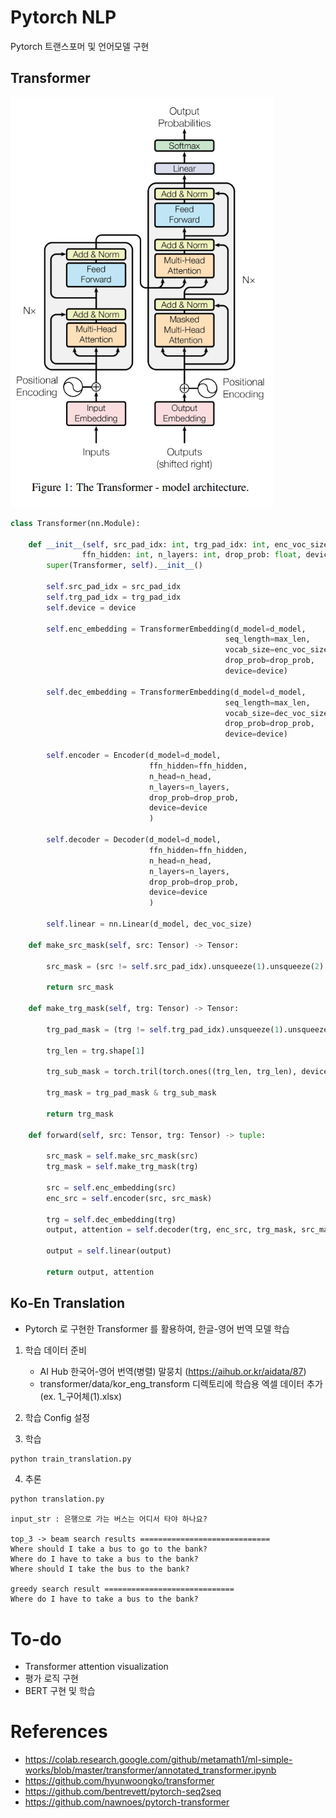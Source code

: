 # Pytorch NLP
Pytorch 트랜스포머 및 언어모델 구현

## Transformer
![](./image/transformer.png)

```python
class Transformer(nn.Module):

    def __init__(self, src_pad_idx: int, trg_pad_idx: int, enc_voc_size: int, dec_voc_size: int, d_model: int, n_head: int, max_len: int,
                ffn_hidden: int, n_layers: int, drop_prob: float, device: str) -> None:
        super(Transformer, self).__init__()

        self.src_pad_idx = src_pad_idx
        self.trg_pad_idx = trg_pad_idx
        self.device = device

        self.enc_embedding = TransformerEmbedding(d_model=d_model,
                                                seq_length=max_len,
                                                vocab_size=enc_voc_size,
                                                drop_prob=drop_prob,
                                                device=device)

        self.dec_embedding = TransformerEmbedding(d_model=d_model,
                                                seq_length=max_len,
                                                vocab_size=dec_voc_size,
                                                drop_prob=drop_prob,
                                                device=device)

        self.encoder = Encoder(d_model=d_model,
                               ffn_hidden=ffn_hidden,
                               n_head=n_head,
                               n_layers=n_layers,
                               drop_prob=drop_prob,
                               device=device
                               )
        
        self.decoder = Decoder(d_model=d_model,
                               ffn_hidden=ffn_hidden,
                               n_head=n_head,
                               n_layers=n_layers,
                               drop_prob=drop_prob,
                               device=device
                               )
        
        self.linear = nn.Linear(d_model, dec_voc_size)

    def make_src_mask(self, src: Tensor) -> Tensor:

        src_mask = (src != self.src_pad_idx).unsqueeze(1).unsqueeze(2)

        return src_mask
    
    def make_trg_mask(self, trg: Tensor) -> Tensor:
        
        trg_pad_mask = (trg != self.trg_pad_idx).unsqueeze(1).unsqueeze(2)
        
        trg_len = trg.shape[1]
        
        trg_sub_mask = torch.tril(torch.ones((trg_len, trg_len), device = self.device)).bool()
            
        trg_mask = trg_pad_mask & trg_sub_mask
        
        return trg_mask

    def forward(self, src: Tensor, trg: Tensor) -> tuple:

        src_mask = self.make_src_mask(src)
        trg_mask = self.make_trg_mask(trg)

        src = self.enc_embedding(src)
        enc_src = self.encoder(src, src_mask)

        trg = self.dec_embedding(trg)
        output, attention = self.decoder(trg, enc_src, trg_mask, src_mask)

        output = self.linear(output)
        
        return output, attention
```

## Ko-En Translation
+ Pytorch 로 구현한 Transformer 를 활용하여, 한글-영어 번역 모델 학습
1. 학습 데이터 준비
    - AI Hub 한국어-영어 번역(병렬) 말뭉치 (https://aihub.or.kr/aidata/87)
    - transformer/data/kor_eng_transform 디렉토리에 학습용 엑셀 데이터 추가 (ex. 1_구어체(1).xlsx)
2. 학습 Config 설정

3. 학습
```python
python train_translation.py
```
4. 추론
```python
python translation.py
```

```
input_str : 은행으로 가는 버스는 어디서 타야 하나요?

top_3 -> beam search results =============================
Where should I take a bus to go to the bank?
Where do I have to take a bus to the bank?
Where should I take the bus to the bank?

greedy search result =============================
Where do I have to take a bus to the bank?
```


# To-do
- Transformer attention visualization
- 평가 로직 구현
- BERT 구현 및 학습

# References
 - https://colab.research.google.com/github/metamath1/ml-simple-works/blob/master/transformer/annotated_transformer.ipynb
 - https://github.com/hyunwoongko/transformer
 - https://github.com/bentrevett/pytorch-seq2seq
 - https://github.com/nawnoes/pytorch-transformer